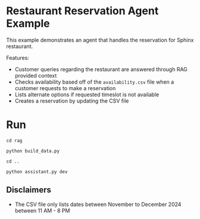 # Restaurant Reservation Agent Example

This example demonstrates an agent that handles the reservation for Sphinx restaurant.

Features:

- Customer queries regarding the restaurant are answered through RAG provided context
- Checks availability based off of the `availability.csv` file when a customer requests to make a reservation
- Lists alternate options if requested timeslot is not available
- Creates a reservation by updating the CSV file

# Run

`cd rag`

`python build_data.py`

`cd ..`

`python assistant.py dev`

## Disclaimers

- The CSV file only lists dates between November to December 2024 between 11 AM - 8 PM
